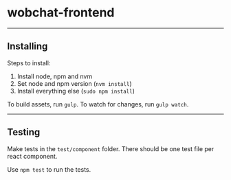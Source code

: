# wobchat-frontend

----------------------

## Installing

Steps to install:

1. Install node, npm and nvm
2. Set node and npm version (`nvm install`)
3. Install everything else (`sudo npm install`)

To build assets, run `gulp`. To watch for changes, run `gulp watch`.


---------

## Testing

Make tests in the `test/component` folder. There should be one test file per react component.

Use `npm test` to run the tests.
